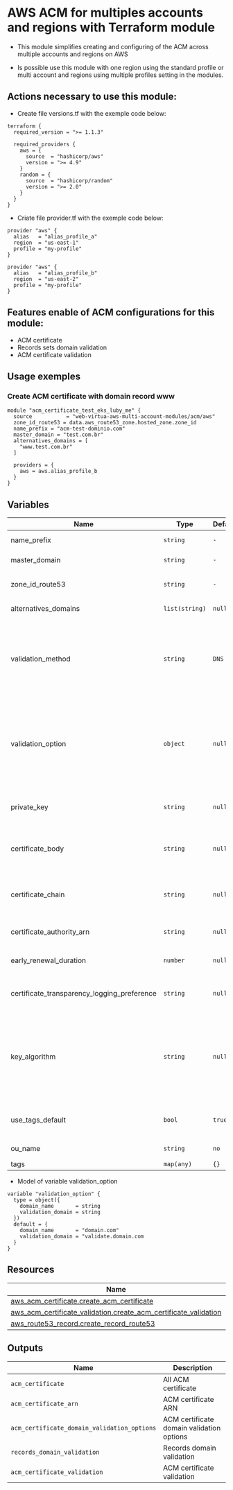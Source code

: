 # AWS ACM for multiples accounts and regions with Terraform module
* This module simplifies creating and configuring of the ACM across multiple accounts and regions on AWS

* Is possible use this module with one region using the standard profile or multi account and regions using multiple profiles setting in the modules.

## Actions necessary to use this module:

* Create file versions.tf with the exemple code below:
```hcl
terraform {
  required_version = ">= 1.1.3"

  required_providers {
    aws = {
      source  = "hashicorp/aws"
      version = ">= 4.9"
    }
    random = {
      source  = "hashicorp/random"
      version = ">= 2.0"
    }
  }
}
```

* Criate file provider.tf with the exemple code below:
```hcl
provider "aws" {
  alias   = "alias_profile_a"
  region  = "us-east-1"
  profile = "my-profile"
}

provider "aws" {
  alias   = "alias_profile_b"
  region  = "us-east-2"
  profile = "my-profile"
}
```


## Features enable of ACM configurations for this module:

- ACM certificate
- Records sets domain validation
- ACM certificate validation

## Usage exemples


### Create ACM certificate with domain record www

```hcl
module "acm_certificate_test_eks_luby_me" {
  source           = "web-virtua-aws-multi-account-modules/acm/aws"
  zone_id_route53 = data.aws_route53_zone.hosted_zone.zone_id
  name_prefix = "acm-test-dominio.com"
  master_domain = "test.com.br"
  alternatives_domains = [
    "www.test.com.br"
  ]

  providers = {
    aws = aws.alias_profile_b
  }
}
```

## Variables

| Name | Type | Default | Required | Description | Options |
|------|-------------|------|---------|:--------:|:--------|
| name_prefix | `string` | `-` | yes | Name prefix to resources | `-` |
| master_domain | `string` | `-` | yes | Master domain | `-` |
| zone_id_route53 | `string` | `-` | yes | Zone ID of the Route 53 AWS | `-` |
| alternatives_domains | `list(string)` | `null` | no | Alternatives domains | `-` |
| validation_method | `string` | `DNS` | no | Validation method, can be DNS, EMAIL or NONE, NONE is used when import certificate | `*`DNS <br> `*`EMAIL <br> `*`NONE |
| validation_option | `object` | `null` | no | Optional configuration block used to specify information about the initial validation of each domain name | `-` |
| private_key | `string` | `null` | no | Private key if importing an existing certificate | `-` |
| certificate_body | `string` | `null` | no | Certificate body if importing an existing certificate | `-` |
| certificate_chain | `string` | `null` | no | Certificate chain if importing an existing certificate | `-` |
| certificate_authority_arn | `string` | `null` | no | Certificate authority ARN | `-` |
| early_renewal_duration | `number` | `null` | no | Early renewal duration | `-` |
| certificate_transparency_logging_preference | `string` | `null` | no | Certificate transparency logging preference  | `*`ENABLED <br> `*`DISABLED |
| key_algorithm | `string` | `null` | no | Specifies the algorithm of the public and private key pair that your Amazon issued certificate uses to encrypt data | `-` |
| use_tags_default | `bool` | `true` | no | If true will be use the tags default to ACM | `*`false <br> `*`true |
| ou_name | `string` | `no` | no | Organization unit name | `-` |
| tags | `map(any)` | `{}` | no | Tags to ACM | `-` |

* Model of variable validation_option
```hcl
variable "validation_option" {
  type = object({
    domain_name       = string
    validation_domain = string
  })
  default = {
    domain_name       = "domain.com"
    validation_domain = "validate.domain.com
  }
}
```


## Resources

| Name | Type |
|------|------|
| [aws_acm_certificate.create_acm_certificate](https://registry.terraform.io/providers/hashicorp/aws/latest/docs/resources/acm_certificate) | resource |
| [aws_acm_certificate_validation.create_acm_certificate_validation](https://registry.terraform.io/providers/hashicorp/aws/latest/docs/resources/acm_certificate_validation) | resource |
| [aws_route53_record.create_record_route53](https://registry.terraform.io/providers/hashicorp/aws/latest/docs/resources/route53_record) | resource |

## Outputs

| Name | Description |
|------|-------------|
| `acm_certificate` | All ACM certificate |
| `acm_certificate_arn` | ACM certificate ARN |
| `acm_certificate_domain_validation_options` | ACM certificate domain validation options |
| `records_domain_validation` | Records domain validation |
| `acm_certificate_validation` | ACM certificate validation |
